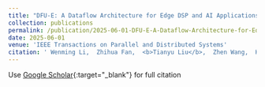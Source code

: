 ```yaml
---
title: "DFU-E: A Dataflow Architecture for Edge DSP and AI Applications"
collection: publications
permalink: /publication/2025-06-01-DFU-E-A-Dataflow-Architecture-for-Edge-DSP-and-AI-Applications
date: 2025-06-01
venue: 'IEEE Transactions on Parallel and Distributed Systems'
citation: ' Wenming Li,  Zhihua Fan,  <b>Tianyu Liu</b>,  Zhen Wang,  Haibin Wu,  Meng Wu,  Kunming Zhang,  Yanhuan Liu,  Ninghui Sun,  Xiaochun Ye,  Dongrui Fan, &quot;DFU-E: A Dataflow Architecture for Edge DSP and AI Applications.&quot; IEEE Transactions on Parallel and Distributed Systems, 2025.'
---
```

Use [Google Scholar](https://scholar.google.com/scholar?q=DFU+E:+A+Dataflow+Architecture+for+Edge+DSP+and+AI+Applications){:target="_blank"} for full citation